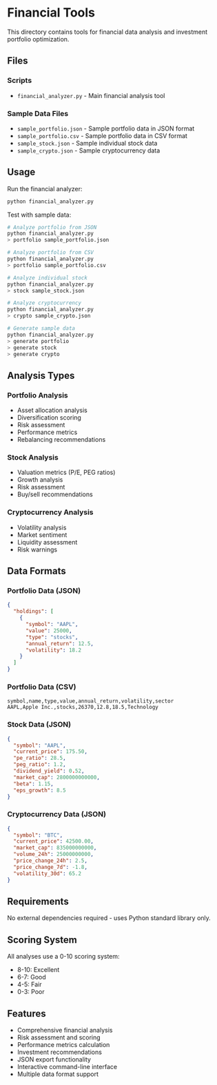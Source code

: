 # Financial Tools

This directory contains tools for financial data analysis and investment portfolio optimization.

## Files

### Scripts
- `financial_analyzer.py` - Main financial analysis tool

### Sample Data Files
- `sample_portfolio.json` - Sample portfolio data in JSON format
- `sample_portfolio.csv` - Sample portfolio data in CSV format  
- `sample_stock.json` - Sample individual stock data
- `sample_crypto.json` - Sample cryptocurrency data

## Usage

Run the financial analyzer:
```bash
python financial_analyzer.py
```

Test with sample data:
```bash
# Analyze portfolio from JSON
python financial_analyzer.py
> portfolio sample_portfolio.json

# Analyze portfolio from CSV
python financial_analyzer.py
> portfolio sample_portfolio.csv

# Analyze individual stock
python financial_analyzer.py
> stock sample_stock.json

# Analyze cryptocurrency
python financial_analyzer.py
> crypto sample_crypto.json

# Generate sample data
python financial_analyzer.py
> generate portfolio
> generate stock
> generate crypto
```

## Analysis Types

### Portfolio Analysis
- Asset allocation analysis
- Diversification scoring
- Risk assessment
- Performance metrics
- Rebalancing recommendations

### Stock Analysis
- Valuation metrics (P/E, PEG ratios)
- Growth analysis
- Risk assessment
- Buy/sell recommendations

### Cryptocurrency Analysis
- Volatility analysis
- Market sentiment
- Liquidity assessment
- Risk warnings

## Data Formats

### Portfolio Data (JSON)
```json
{
  "holdings": [
    {
      "symbol": "AAPL",
      "value": 25000,
      "type": "stocks",
      "annual_return": 12.5,
      "volatility": 18.2
    }
  ]
}
```

### Portfolio Data (CSV)
```csv
symbol,name,type,value,annual_return,volatility,sector
AAPL,Apple Inc.,stocks,26370,12.8,18.5,Technology
```

### Stock Data (JSON)
```json
{
  "symbol": "AAPL",
  "current_price": 175.50,
  "pe_ratio": 28.5,
  "peg_ratio": 1.2,
  "dividend_yield": 0.52,
  "market_cap": 2800000000000,
  "beta": 1.15,
  "eps_growth": 8.5
}
```

### Cryptocurrency Data (JSON)
```json
{
  "symbol": "BTC",
  "current_price": 42500.00,
  "market_cap": 835000000000,
  "volume_24h": 25000000000,
  "price_change_24h": 2.5,
  "price_change_7d": -1.8,
  "volatility_30d": 65.2
}
```

## Requirements

No external dependencies required - uses Python standard library only.

## Scoring System

All analyses use a 0-10 scoring system:
- 8-10: Excellent
- 6-7: Good  
- 4-5: Fair
- 0-3: Poor

## Features

- Comprehensive financial analysis
- Risk assessment and scoring
- Performance metrics calculation
- Investment recommendations
- JSON export functionality
- Interactive command-line interface
- Multiple data format support
